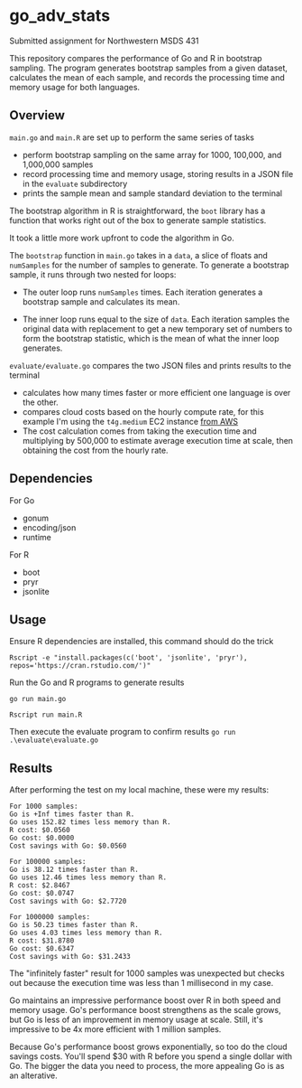 # go_adv_stats

Submitted assignment for Northwestern MSDS 431


This repository compares the performance of Go and R in bootstrap sampling. The program generates bootstrap samples from a given dataset, calculates the mean of each sample, and records the processing time and memory usage for both languages.

## Overview

`main.go` and `main.R` are set up to perform the same series of tasks 
- perform bootstrap sampling on the same array for 1000, 100,000, and 1,000,000 samples
- record processing time and memory usage, storing results in a JSON file in the `evaluate` subdirectory
- prints the sample mean and sample standard deviation to the terminal

The bootstrap algorithm in R is straightforward, the `boot` library has a function that works right out of the box to generate sample statistics. 

It took a little more work upfront to code the algorithm in Go. 

The `bootstrap` function in `main.go` takes in a `data`, a slice of floats and `numSamples` for the number of samples to generate. To generate a bootstrap sample, it runs through two nested for loops:

- The outer loop runs `numSamples` times. Each iteration generates a bootstrap sample and calculates its mean.

- The inner loop runs equal to the size of `data`. Each iteration samples the original data with replacement to get a new temporary set of numbers to form the bootstrap statistic, which is the mean of what the inner loop generates.

`evaluate/evaluate.go` compares the two JSON files and prints results to the terminal
- calculates how many times faster or more efficient one language is over the other.
- compares cloud costs based on the hourly compute rate, for this example I'm using the `t4g.medium` EC2 instance [from AWS](https://aws.amazon.com/ec2/pricing/on-demand/)
- The cost calculation comes from taking the execution time and multiplying by 500,000 to estimate average execution time at scale, then obtaining the cost from the hourly rate.



## Dependencies

For Go
- gonum
- encoding/json
- runtime

For R
- boot
- pryr
- jsonlite


## Usage
Ensure R dependencies are installed, this command should do the trick

```Rscript -e "install.packages(c('boot', 'jsonlite', 'pryr'), repos='https://cran.rstudio.com/')"```

Run the Go and R programs to generate results 

```go run main.go```

```Rscript run main.R```


Then execute the evaluate program to confirm results
```go run .\evaluate\evaluate.go```

## Results

After performing the test on my local machine, these were my results:

```
For 1000 samples:
Go is +Inf times faster than R.
Go uses 152.82 times less memory than R.
R cost: $0.0560
Go cost: $0.0000
Cost savings with Go: $0.0560

For 100000 samples:
Go is 38.12 times faster than R.
Go uses 12.46 times less memory than R.
R cost: $2.8467
Go cost: $0.0747
Cost savings with Go: $2.7720

For 1000000 samples:
Go is 50.23 times faster than R.
Go uses 4.03 times less memory than R.
R cost: $31.8780
Go cost: $0.6347
Cost savings with Go: $31.2433
```

The "infinitely faster" result for 1000 samples was unexpected but checks out because the execution time was less than 1 millisecond in my case.

Go maintains an impressive performance boost over R in both speed and memory usage. Go's performance boost strengthens as the scale grows, but Go is less of an improvement in memory usage at scale. Still, it's impressive to be 4x more efficient with 1 million samples. 

Because Go's performance boost grows exponentially, so too do the cloud savings costs. You'll spend $30 with R before you spend a single dollar with Go. The bigger the data you need to process, the more appealing Go is as an alterative.  